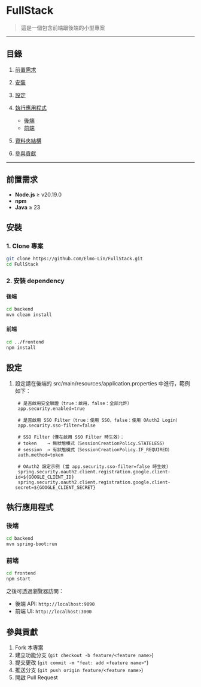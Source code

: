 # FullStack

> 這是一個包含前端跟後端的小型專案

---

## 目錄

1. [前置需求](#前置需求)
2. [安裝](#安裝)
3. [設定](#設定)
4. [執行應用程式](#執行應用程式)

   * [後端](#後端)
   * [前端](#前端)
5. [資料夾結構](#資料夾結構)
6. [參與貢獻](#參與貢獻)

---

## 前置需求

* **Node.js** ≥ v20.19.0
* **npm**
* **Java** ≥ 23

## 安裝

### 1. Clone 專案

```bash
git clone https://github.com/Elmo-Lin/FullStack.git
cd FullStack
```

### 2. 安裝 dependency

#### 後端

```bash
cd backend
mvn clean install
```

#### 前端

```bash
cd ../frontend
npm install
```

## 設定

1. 設定請在後端的 src/main/resources/application.properties 中進行，範例如下：

   ```dotenv
    # 是否啟用安全驗證（true：啟用，false：全部允許）
    app.security.enabled=true

    # 是否啟用 SSO Filter（true：使用 SSO，false：使用 OAuth2 Login）
    app.security.sso-filter=false

    # SSO Filter（僅在啟用 SSO Filter 時生效）：
    # token    → 無狀態模式（SessionCreationPolicy.STATELESS）
    # session  → 有狀態模式（SessionCreationPolicy.IF_REQUIRED）
    auth.method=token

    # OAuth2 設定示例 (當 app.security.sso-filter=false 時生效)
    spring.security.oauth2.client.registration.google.client-id=${GOOGLE_CLIENT_ID}
    spring.security.oauth2.client.registration.google.client-secret=${GOOGLE_CLIENT_SECRET}
   ```

## 執行應用程式

### 後端

```bash
cd backend
mvn spring-boot:run
```

### 前端

```bash
cd frontend
npm start
```

之後可透過瀏覽器訪問：

* 後端 API: `http://localhost:9090`
* 前端 UI: `http://localhost:3000`

## 參與貢獻

1. Fork 本專案
2. 建立功能分支 (`git checkout -b feature/<feature name>`)
3. 提交更改 (`git commit -m "feat: add <feature name>"`)
4. 推送分支 (`git push origin feature/<feature name>`)
5. 開啟 Pull Request
